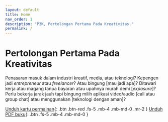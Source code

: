 ```yaml
---
layout: default
title: Home
nav_order: 1
description: "P3K, Pertolongan Pertama Pada Kreativitas."
permalink: /
---
```


# Pertolongan Pertama Pada Kreativitas

Penasaran masuk dalam industri kreatif, media, atau teknologi? Kepengen jadi _entrepreneur_ atau _freelancer_? Atau bingung [mau jadi apa]? Ditawari kerja atau magang tanpa bayaran atau upahnya murah demi [_exposure_]? Perlu bekerja jarak jauh tapi bingung milih aplikasi video/audio [call atau group chat] atau menggunakan [teknologi dengan aman]?

[Unduh kartu permainan](#){: .btn .btn-red .fs-5 .mb-4 .mb-md-0 .mr-2 } [Unduh PDF buku](#){: .btn .fs-5 .mb-4 .mb-md-0 }
